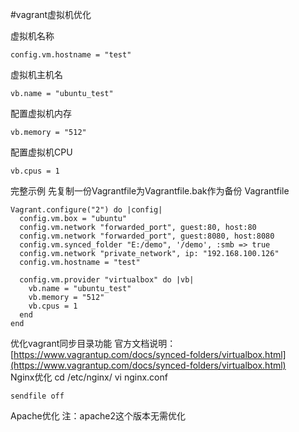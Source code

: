 #vagrant虚拟机优化

虚拟机名称
```
config.vm.hostname = "test"
```

虚拟机主机名
```
vb.name = "ubuntu_test"
```

配置虚拟机内存
```
vb.memory = "512"
```

配置虚拟机CPU
```
vb.cpus = 1
```

完整示例
先复制一份Vagrantfile为Vagrantfile.bak作为备份
Vagrantfile
```
Vagrant.configure("2") do |config|
  config.vm.box = "ubuntu"
  config.vm.network "forwarded_port", guest:80, host:80
  config.vm.network "forwarded_port", guest:8080, host:8080
  config.vm.synced_folder "E:/demo", '/demo', :smb => true
  config.vm.network "private_network", ip: "192.168.100.126"
  config.vm.hostname = "test"

  config.vm.provider "virtualbox" do |vb|
    vb.name = "ubuntu_test"
    vb.memory = "512"
    vb.cpus = 1
  end
end
```

优化vagrant同步目录功能
官方文档说明：[https://www.vagrantup.com/docs/synced-folders/virtualbox.html](https://www.vagrantup.com/docs/synced-folders/virtualbox.html)  
Nginx优化
cd /etc/nginx/
vi nginx.conf
```
sendfile off
```

Apache优化
注：apache2这个版本无需优化